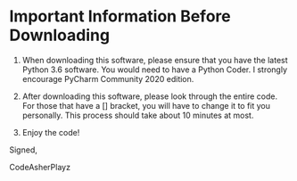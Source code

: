 # Important Information Before Downloading

1. When downloading this software, please ensure that you have the latest Python 3.6 software. You would need to have a Python Coder. I strongly encourage PyCharm Community 2020 edition.

2. After downloading this software, please look through the entire code. For those that have a [] bracket, you will have to change it to fit you personally. This process should take about 10 minutes at most.

3. Enjoy the code!

Signed,

CodeAsherPlayz
